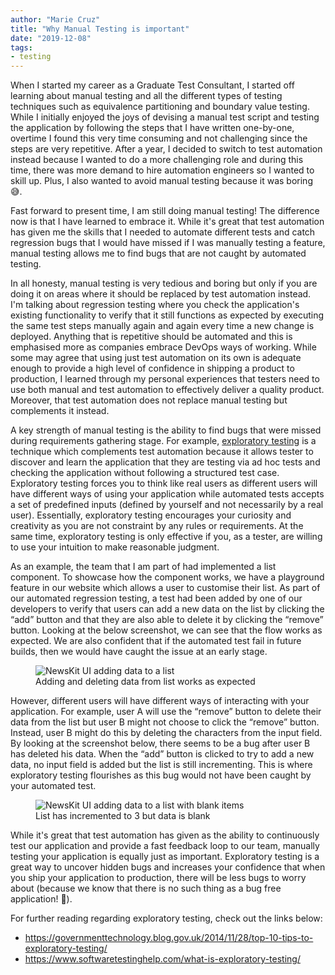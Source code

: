 ```yaml
---
author: "Marie Cruz"
title: "Why Manual Testing is important"
date: "2019-12-08"
tags:
- testing
---
```


When I started my career as a Graduate Test Consultant, I started off learning about manual testing and all the different types of testing techniques such as equivalence partitioning and boundary value testing. While I initially enjoyed the joys of devising a manual test script and testing the application by following the steps that I have written one-by-one, overtime I found this very time consuming and not challenging since the steps are very repetitive. After a year, I decided to switch to test automation instead because I wanted to do a more challenging role and during this time, there was more demand to hire automation engineers so I wanted to skill up. Plus, I also wanted to avoid manual testing because it was boring 😅. 

Fast forward to present time, I am still doing manual testing! The difference now is that I have learned to embrace it. While it's great that test automation has given me the skills that I needed to automate different tests and catch regression bugs that I would have missed if I was manually testing a feature, manual testing allows me to find bugs that are not caught by automated testing. 

In all honesty, manual testing is very tedious and boring but only if you are doing it on areas where it should be replaced by test automation instead. I'm talking about regression testing where you check the application's existing functionality to verify that it still functions as expected by executing the same test steps manually again and again every time a new change is deployed. Anything that is repetitive should be automated and this is emphasised more as companies embrace DevOps ways of working. While some may agree that using just test automation on its own is adequate enough to provide a high level of confidence in shipping a product to production, I learned through my personal experiences that testers need to use both manual and test automation to effectively deliver a quality product. Moreover, that test automation does not replace manual testing but complements it instead.

A key strength of manual testing is the ability to find bugs that were missed during requirements gathering stage. For example, [exploratory testing](https://www.testingexcellence.com/exploratory-testing-important-agile-projects/) is a technique which complements test automation because it allows tester to discover and learn the application that they are testing via ad hoc tests and checking the application without following a structured test case. Exploratory testing forces you to think like real users as different users will have different ways of using your application while automated tests accepts a set of predefined inputs (defined by yourself and not necessarily by a real user). Essentially, exploratory testing encourages your curiosity and creativity as you are not constraint by any rules or requirements. At the same time, exploratory testing is only effective if you, as a tester, are willing to use your intuition to make reasonable judgment.

As an example, the team that I am part of had implemented a list component. To showcase how the component works, we have a playground feature in our website which allows a user to customise their list. As part of our automated regression testing, a test had been added by one of our developers to verify that users can add a new data on the list by clicking the “add” button and that they are also able to delete it by clicking the “remove” button. Looking at the below screenshot, we can see that the flow works as expected. We are also confident that if the automated test fail in future builds, then we would have caught the issue at an early stage.

<figure>
  <img src="../../images/newskit.png" alt="NewsKit UI adding data to a list">
  <figcaption>Adding and deleting data from list works as expected</figcaption>
</figure>

However, different users will have different ways of interacting with your application. For example, user A will use the “remove” button to delete their data from the list but user B might not choose to click the “remove” button. Instead, user B might do this by deleting the characters from the input field. By looking at the screenshot below, there seems to be a bug after user B has deleted his data. When the “add” button is clicked to try to add a new data, no input field is added but the list is still incrementing. This is where exploratory testing flourishes as this bug would not have been caught by your automated test. 

<figure>
  <img src="../../images/newskit2.png" alt="NewsKit UI adding data to a list with blank items">
  <figcaption>List has incremented to 3 but data is blank</figcaption>
</figure>

While it's great that test automation has given as the ability to continuously test our application and provide a fast feedback loop to our team, manually testing your application is equally just as important. Exploratory testing is a great way to uncover hidden bugs and increases your confidence that when you ship your application to production, there will be less bugs to worry about (because we know that there is no such thing as a bug free application! 😬).

For further reading regarding exploratory testing, check out the links below:

- https://governmenttechnology.blog.gov.uk/2014/11/28/top-10-tips-to-exploratory-testing/
- https://www.softwaretestinghelp.com/what-is-exploratory-testing/
